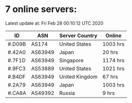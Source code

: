 # 7 online servers:

Latest update at: Fri Feb 28 00:10:12 UTC 2020

| ID | ASN | Server Country | Online |
| -- | --- | -------------- | ------ |
| #.D09B | AS174 | United States | 1003 hrs |
| #.42A0 | AS63949 | Japan | 20 hrs |
| #.7F1D | AS63949 | Singapore | 1174 hrs |
| #.9FC3 | AS53889 | United States | 1021 hrs |
| #.B4DF | AS63949 | United Kingdom | 67 hrs |
| #.2A79 | AS63949 | Japan | 1003 hrs |
| #.CA8A | AS49392 | Russia | 9 hrs |

